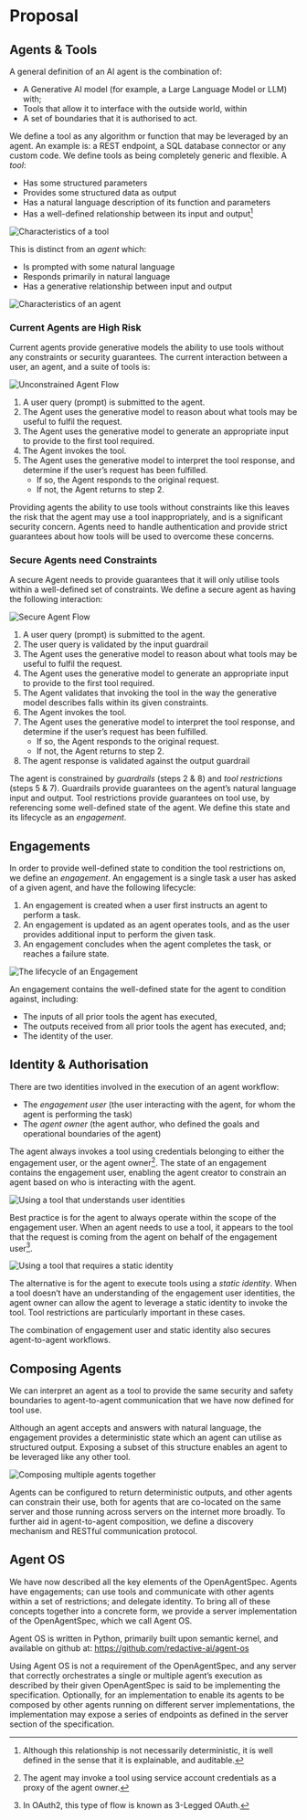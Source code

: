 # Proposal

## Agents & Tools

A general definition of an AI agent is the combination of:
* A Generative AI model (for example, a Large Language Model or LLM) with;
* Tools that allow it to interface with the outside world, within
* A set of boundaries that it is authorised to act.

We define a tool as any algorithm or function that may be leveraged by an agent. An example is: a REST endpoint, a SQL database connector or any custom code. We define tools as being completely generic and flexible. A *tool*:
* Has some structured parameters
* Provides some structured data as output
* Has a natural language description of its function and parameters
* Has a well-defined relationship between its input and output[^1]
[^1]: Although this relationship is not necessarily deterministic, it is well defined in the sense that it is explainable, and auditable.

![Characteristics of a tool](/images/tool.png)

This is distinct from an *agent* which:
* Is prompted with some natural language
* Responds primarily in natural language
* Has a generative relationship between input and output

![Characteristics of an agent](/images/agent.png)

### Current Agents are High Risk

Current agents provide generative models the ability to use tools without any constraints or security guarantees. The current interaction between a user, an agent, and a suite of tools is:

![Unconstrained Agent Flow](/images/unconstrained_agent_flow.png)

1. A user query (prompt) is submitted to the agent.
2. The Agent uses the generative model to reason about what tools may be useful to fulfil the request.
3. The Agent uses the generative model to generate an appropriate input to provide to the first tool required.
4. The Agent invokes the tool.
5. The Agent uses the generative model to interpret the tool response, and determine if the user’s request has been fulfilled.
   * If so, the Agent responds to the original request.
   * If not, the Agent returns to step 2.

Providing agents the ability to use tools without constraints like this leaves the risk that the agent may use a tool inappropriately, and is a significant security concern. Agents need to handle authentication and provide strict guarantees about how tools will be used to overcome these concerns.

### Secure Agents need Constraints

A secure Agent needs to provide guarantees that it will only utilise tools within a well-defined set of constraints. We define a secure agent as having the following interaction:

![Secure Agent Flow](/images/secure_agent_flow.png)

1. A user query (prompt) is submitted to the agent.
2. The user query is validated by the input guardrail
3. The Agent uses the generative model to reason about what tools may be useful to fulfil the request.
4. The Agent uses the generative model to generate an appropriate input to provide to the first tool required.
5. The Agent validates that invoking the tool in the way the generative model describes falls within its given constraints.
6. The Agent invokes the tool.
7. The Agent uses the generative model to interpret the tool response, and determine if the user’s request has been fulfilled.
   * If so, the Agent responds to the original request.
   * If not, the Agent returns to step 2.
8. The agent response is validated against the output guardrail

The agent is constrained by *guardrails* (steps 2 & 8) and *tool restrictions* (steps 5 & 7). Guardrails provide guarantees on the agent’s natural language input and output. Tool restrictions provide guarantees on tool use, by referencing some well-defined state of the agent. We define this state and its lifecycle as an *engagement*.

## Engagements

In order to provide well-defined state to condition the tool restrictions on, we define an *engagement*. An engagement is a single task a user has asked of a given agent, and have the following lifecycle:
1. An engagement is created when a user first instructs an agent to perform a task.
2. An engagement is updated as an agent operates tools, and as the user provides additional input to perform the given task.
3. An engagement concludes when the agent completes the task, or reaches a failure state.

![The lifecycle of an Engagement](/images/engagement_lifecycle.png)

An engagement contains the well-defined state for the agent to condition against, including: 
* The inputs of all prior tools the agent has executed,
* The outputs received from all prior tools the agent has executed, and;
* The identity of the user.

## Identity & Authorisation

There are two identities involved in the execution of an agent workflow:
* The *engagement user* (the user interacting with the agent, for whom the agent is performing the task)
* The *agent owner* (the agent author, who defined the goals and operational boundaries of the agent)

The agent always invokes a tool using credentials belonging to either the engagement user, or the agent owner[^2]. The state of an engagement contains the engagement user, enabling the agent creator to constrain an agent based on who is interacting with the agent.
[^2]: The agent may invoke a tool using service account credentials as a proxy of the agent owner.

![Using a tool that understands user identities](/images/tool_use_with_user_identity.png)

Best practice is for the agent to always operate within the scope of the engagement user. When an agent needs to use a tool, it appears to the tool that the request is coming from the agent on behalf of the engagement user[^3].
[^3]: In OAuth2, this type of flow is known as 3-Legged OAuth.

![Using a tool that requires a static identity](/images/tool_use_with_static_identity.png)

The alternative is for the agent to execute tools using a *static identity*. When a tool doesn’t have an understanding of the engagement user identities, the agent owner can allow the agent to leverage a static identity to invoke the tool. Tool restrictions are particularly important in these cases.

The combination of engagement user and static identity also secures agent-to-agent workflows.

## Composing Agents

We can interpret an agent as a tool to provide the same security and safety boundaries to agent-to-agent communication that we have now defined for tool use. 

Although an agent accepts and answers with natural language, the engagement provides a deterministic state which an agent can utilise as structured output. Exposing a subset of this structure enables an agent to be leveraged like any other tool.

![Composing multiple agents together](/images/agent_composition.png)

Agents can be configured to return deterministic outputs, and other agents can constrain their use, both for agents that are co-located on the same server and those running across servers on the internet more broadly. To further aid in agent-to-agent composition, we define a discovery mechanism and RESTful communication protocol.

## Agent OS

We have now described all the key elements of the OpenAgentSpec. Agents have engagements; can use tools and communicate with other agents within a set of restrictions; and delegate identity. To bring all of these concepts together into a concrete form, we provide a server implementation of the OpenAgentSpec, which we call Agent OS. 

Agent OS is written in Python, primarily built upon semantic kernel, and available on github at:
	https://github.com/redactive-ai/agent-os 

Using Agent OS is not a requirement of the OpenAgentSpec, and any server that correctly orchestrates a single or multiple agent’s execution as described by their given OpenAgentSpec is said to be implementing the specification. Optionally, for an implementation to enable its agents to be composed by other agents running on different server implementations, the implementation may expose a series of endpoints as defined in the server section of the specification.
